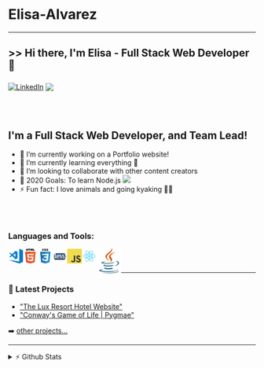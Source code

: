 # Elisa-Alvarez
---
## >> Hi there, I'm Elisa - Full Stack Web Developer  👋


[<img align="middle" src="https://www.flaticon.com/svg/static/icons/svg/185/185964.svg" alt="LinkedIn" width="50"/>](https://www.linkedin.com/in/elisa-alvarez-0089a4191/)
[<img align="middle" src="https://img.icons8.com/clouds/100/000000/gmail.png"/>]( mailto:elisaalvarez211@gmail.com)

<br/>
<br/>

## I'm a Full Stack Web Developer, and Team Lead!

- 🔭 I’m currently working on a Portfolio website!
- 🌱 I’m currently learning everything 🤣
- 👯 I’m looking to collaborate with other content creators
- 🥅 2020 Goals: To learn Node.js <img width="20" src="https://img.icons8.com/windows/32/000000/node-js.png"/>
- ⚡ Fun fact: I love animals and going kyaking 🚣‍♀️
<br />
<br />

### Languages and Tools:

[<img align="left" alt="Visual Studio Code" width="30px" src="https://raw.githubusercontent.com/github/explore/80688e429a7d4ef2fca1e82350fe8e3517d3494d/topics/visual-studio-code/visual-studio-code.png" />]()
[<img align="left" alt="HTML5" width="30px" src="https://raw.githubusercontent.com/github/explore/80688e429a7d4ef2fca1e82350fe8e3517d3494d/topics/html/html.png" />]()
[<img align="left" alt="CSS3" width="30px" src="https://raw.githubusercontent.com/github/explore/80688e429a7d4ef2fca1e82350fe8e3517d3494d/topics/css/css.png" />]()
[<img align="left" alt="Less" width="30px" src="https://raw.githubusercontent.com/github/explore/80688e429a7d4ef2fca1e82350fe8e3517d3494d/topics/less/less.png" />]()
[<img align="left" alt="JavaScript" width="30px" src="https://raw.githubusercontent.com/github/explore/80688e429a7d4ef2fca1e82350fe8e3517d3494d/topics/javascript/javascript.png" />]()
[<img align="left" alt="React" width="30px" src="https://raw.githubusercontent.com/github/explore/80688e429a7d4ef2fca1e82350fe8e3517d3494d/topics/react/react.png" />]()
[<img align="left" alt="React" width="50px" src="https://raw.githubusercontent.com/github/explore/80688e429a7d4ef2fca1e82350fe8e3517d3494d/topics/java/java.png" />]()

<br />
<br />

---

### 🚧 Latest Projects

- ["The Lux Resort Hotel Website"](https://theluxresort.netlify.app/)
- ["Conway's  Game of Life | Pygmae"](https://github.com/Elisa-Alvarez/Conways-Game-Of-Life)

➡️ [other projects...](https://github.com/Elisa-Alvarez?tab=repositories)

---

<details>
  <summary>⚡ Github Stats</summary>
<img alt="Elisa's github stats" src ="https://github-readme-stats.vercel.app/api?username=Elisa-Alvarez&show_icons=true&theme=dracula"/>

</details>


